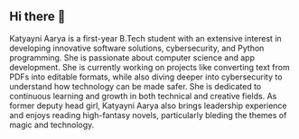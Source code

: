 ## Hi there 👋


Katyayni Aarya is a first-year B.Tech student with an extensive interest in developing innovative software solutions, cybersecurity, and Python programming. 
She is passionate about computer science and app development. She is currently working on projects like converting text from PDFs into editable formats, while also diving deeper into cybersecurity to understand how technology can be made safer. She is dedicated to continuous learning and growth in both technical and creative fields. 
As former deputy head girl, Katyayni Aarya also brings leadership experience and enjoys reading high-fantasy novels, particularly bleding the themes of magic and technology. 

